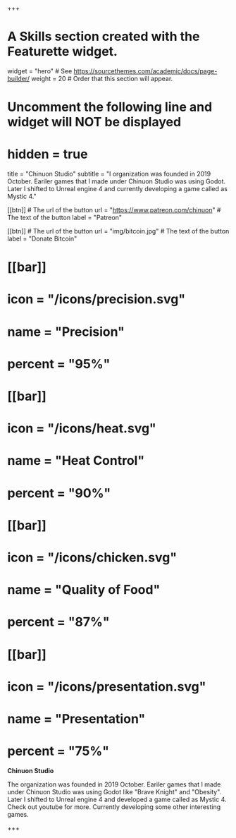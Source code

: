 +++
# A Skills section created with the Featurette widget.
widget = "hero"  # See https://sourcethemes.com/academic/docs/page-builder/
weight = 20  # Order that this section will appear.

# Uncomment the following line and widget will NOT be displayed
# hidden = true

title = "Chinuon Studio"
subtitle = "I organization was founded in 2019 October. Eariler games that I made under Chinuon Studio was using Godot. Later I shifted to Unreal engine 4 and currently developing a game called as Mystic 4."



[[btn]]
	# The url of the button
  url = "https://www.patreon.com/chinuon"
	# The text of the button
  label = "Patreon"
  
  [[btn]]
	# The url of the button
  url = "img/bitcoin.jpg"
	# The text of the button
  label = "Donate Bitcoin"



# [[bar]]
#	icon = "/icons/precision.svg"
#	name = "Precision"
#	percent = "95%"

# [[bar]]
#	icon = "/icons/heat.svg"
#	name = "Heat Control"
#	percent = "90%"


# [[bar]]
#	icon = "/icons/chicken.svg"
#	name = "Quality of Food"
#	percent = "87%"


# [[bar]]
#	icon = "/icons/presentation.svg"
#	name = "Presentation"
#	percent = "75%"

**Chinuon Studio**

The organization was founded in 2019 October. Eariler games that I made under Chinuon Studio was using Godot like "Brave Knight" and "Obesity". Later I shifted to Unreal engine 4 and developed a game called as Mystic 4. Check out youtube for more. Currently developing some other interesting games.

+++


